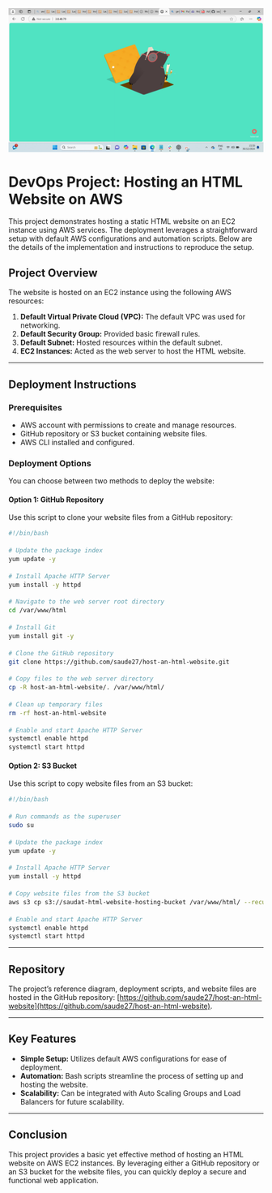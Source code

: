 ![Alt text](/Host-an-html-website.png.png)

# DevOps Project: Hosting an HTML Website on AWS

This project demonstrates hosting a static HTML website on an EC2 instance using AWS services. The deployment leverages a straightforward setup with default AWS configurations and automation scripts. Below are the details of the implementation and instructions to reproduce the setup.

## Project Overview
The website is hosted on an EC2 instance using the following AWS resources:

1. **Default Virtual Private Cloud (VPC):** The default VPC was used for networking.
2. **Default Security Group:** Provided basic firewall rules.
3. **Default Subnet:** Hosted resources within the default subnet.
4. **EC2 Instances:** Acted as the web server to host the HTML website.

---

## Deployment Instructions

### Prerequisites
- AWS account with permissions to create and manage resources.
- GitHub repository or S3 bucket containing website files.
- AWS CLI installed and configured.

### Deployment Options
You can choose between two methods to deploy the website:

#### **Option 1: GitHub Repository**

Use this script to clone your website files from a GitHub repository:

```bash
#!/bin/bash

# Update the package index
yum update -y

# Install Apache HTTP Server
yum install -y httpd

# Navigate to the web server root directory
cd /var/www/html

# Install Git
yum install git -y

# Clone the GitHub repository
git clone https://github.com/saude27/host-an-html-website.git

# Copy files to the web server directory
cp -R host-an-html-website/. /var/www/html/

# Clean up temporary files
rm -rf host-an-html-website

# Enable and start Apache HTTP Server
systemctl enable httpd
systemctl start httpd
```

#### **Option 2: S3 Bucket**

Use this script to copy website files from an S3 bucket:

```bash
#!/bin/bash

# Run commands as the superuser
sudo su

# Update the package index
yum update -y

# Install Apache HTTP Server
yum install -y httpd

# Copy website files from the S3 bucket
aws s3 cp s3://saudat-html-website-hosting-bucket /var/www/html/ --recursive

# Enable and start Apache HTTP Server
systemctl enable httpd
systemctl start httpd
```

---

## Repository

The project’s reference diagram, deployment scripts, and website files are hosted in the GitHub repository: [https://github.com/saude27/host-an-html-website](https://github.com/saude27/host-an-html-website).

---

## Key Features
- **Simple Setup:** Utilizes default AWS configurations for ease of deployment.
- **Automation:** Bash scripts streamline the process of setting up and hosting the website.
- **Scalability:** Can be integrated with Auto Scaling Groups and Load Balancers for future scalability.

---

## Conclusion
This project provides a basic yet effective method of hosting an HTML website on AWS EC2 instances. By leveraging either a GitHub repository or an S3 bucket for the website files, you can quickly deploy a secure and functional web application.

